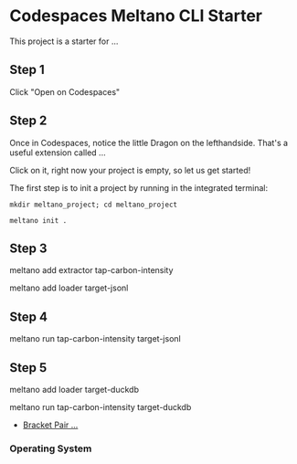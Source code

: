 # Codespaces Meltano CLI Starter

This project is a starter for ...

## Step 1 ##
Click "Open on Codespaces"

## Step 2 ## 
Once in Codespaces, notice the little Dragon on the lefthandside. That's a useful extension called ...

Click on it, right now your project is empty, so let us get started!

The first step is to init a project by running in the integrated terminal:

`mkdir meltano_project; cd meltano_project`

`meltano init .`

## Step 3 ##

meltano add extractor tap-carbon-intensity

meltano add loader target-jsonl

## Step 4 ##
meltano run tap-carbon-intensity target-jsonl

## Step 5 ##

meltano add loader target-duckdb

meltano run tap-carbon-intensity target-duckdb


- [Bracket Pair ...]()
### Operating System
